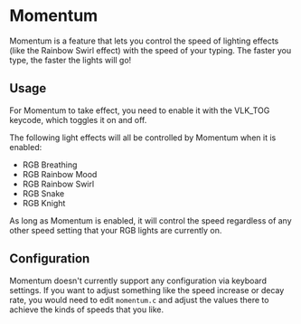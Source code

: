 # Momentum

Momentum is a feature that lets you control the speed of lighting effects (like the Rainbow Swirl effect) with the speed of your typing. The faster you type, the faster the lights will go!

## Usage
For Momentum to take effect, you need to enable it with the VLK_TOG keycode, which toggles it on and off.

The following light effects will all be controlled by Momentum when it is enabled:
 - RGB Breathing
 - RGB Rainbow Mood
 - RGB Rainbow Swirl
 - RGB Snake
 - RGB Knight

 As long as Momentum is enabled, it will control the speed regardless of any other speed setting that your RGB lights are currently on.

 ## Configuration
 Momentum doesn't currently support any configuration via keyboard settings. If you want to adjust something like the speed increase or decay rate, you would need to edit `momentum.c` and adjust the values there to achieve the kinds of speeds that you like.